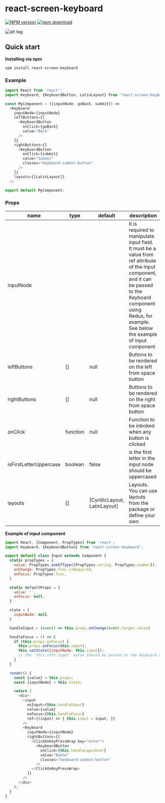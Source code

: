 # react-screen-keyboard

[![NPM version][npm-image]][npm-url]
[![npm download][download-image]][download-url]

[npm-image]: https://img.shields.io/npm/v/react-screen-keyboard.svg?style=flat-square
[npm-url]: https://www.npmjs.com/package/react-screen-keyboard
[download-image]: https://img.shields.io/npm/dm/react-screen-keyboard.svg?style=flat-square
[download-url]: https://npmjs.org/package/react-screen-keyboard

![alt tag](https://raw.githubusercontent.com/WiaczeslawP/react-screen-keyboard/master/keyboard.png)

## Quick start

**Installing via npm**

```
npm install react-screen-keyboard
```

### Example

```js
import React from 'react';
import Keyboard, {KeyboardButton, LatinLayout} from 'react-screen-keyboard';

const MyComponent = ({inputNode, goBack, submit}) =>
  <Keyboard
    inputNode={inputNode}
    leftButtons={[
      <KeyboardButton
        onClick={goBack}
        value="Back"
      />
    ]}
    rightButtons={[
      <KeyboardButton
        onClick={submit}
        value="Submit"
        classes="keyboard-submit-button"
      />
    ]}
    layouts={[LatinLayout]}
  />

export default MyComponent;
```

### Props

<table class="table table-bordered table-striped">
    <thead>
    <tr>
        <th style="width: 100px;">name</th>
        <th style="width: 50px;">type</th>
        <th style="width: 50px;">default</th>
        <th>description</th>
    </tr>
    </thead>
    <tbody>
        <tr>
          <td>inputNode</td>
          <td></td>
          <td></td>
          <td>It is required to manipulate input field. It must be a value from ref attribute of the Input component, and it can be passed to the Keyboard component using Redux, for example. See below the example of input component</td>
        </tr>
        <tr>
          <td>leftButtons</td>
          <td>[]</td>
          <td>null</td>
          <td>Buttons to be rendered on the left from space button</td>
        </tr>
        <tr>
          <td>rightButtons</td>
          <td>[]</td>
          <td>null</td>
          <td>Buttons to be rendered on the right from space button</td>
        </tr>
        <tr>
          <td>onClick</td>
          <td>function</td>
          <td>null</td>
          <td>Function to be inboked when any button is clicked</td>
        </tr>
        <tr>
          <td>isFirstLetterUppercase</td>
          <td>boolean</td>
          <td>false</td>
          <td>is the first letter in the input node should be uppercased</td>
        </tr>
        <tr>
          <td>layouts</td>
          <td>[]</td>
          <td>[CyrillicLayout, LatinLayout]</td>
          <td>Layouts. You can use layouts from the package or define your own</td>
        </tr>
    </tbody>
  </table>

**Example of input component**

```js
import React, {Component, PropTypes} from 'react';
import Keyboard, {KeyboardButton} from 'react-screen-keyboard';

export default class Input extends Component {
  static propTypes = {
    value: PropTypes.oneOfType([PropTypes.string, PropTypes.number]),
    onChange: PropTypes.func.isRequired,
    onFocus: PropTypes.func,
  }

  static defaultProps = {
    value: '',
    onFocus: null,
  }

  state = {
    inputNode: null,
  }

  handleInput = (event) => this.props.onChange(event.target.value)

  handleFocus = () => {
    if (this.props.onFocus) {
      this.props.onFocus(this.input);
      this.setState({inputNode: this.input});
      // the `this.refs.input` value should be passed to the Keyboard component as inputNode prop
    }
  }

  render() {
    const {value} = this.props;
    const {inputNode} = this.state;

    return (
      <div>
        <input
          onInput={this.handleInput}
          value={value}
          onFocus={this.handleFocus}
          ref={(input) => { this.input = input; }}
        />
        <Keyboard
          inputNode={inputNode}
          rightButtons={[
            <ClickOnKeyPressWrap key="enter">
              <KeyboardButton
                onClick={this.handleLoginUser}
                value="Войти"
                classes="keyboard-submit-button"
              />
            </ClickOnKeyPressWrap>
          ]}
        />
      </div>
    );
  }
}
```
